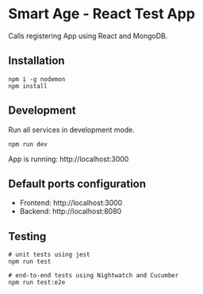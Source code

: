 # Smart Age - React Test App
Calls registering App using React and MongoDB.

## Installation
```
npm i -g nodemon
npm install
```

## Development
Run all services in development mode.

```
npm run dev
```

App is running: http://localhost:3000


## Default ports configuration
- Frontend: http://localhost:3000
- Backend: http://localhost:8080

## Testing

```
# unit tests using jest
npm run test

# end-to-end tests using Nightwatch and Cucumber
npm run test:e2e
```
